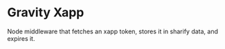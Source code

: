 # Gravity Xapp

Node middleware that fetches an xapp token, stores it in sharify data, and expires it.
